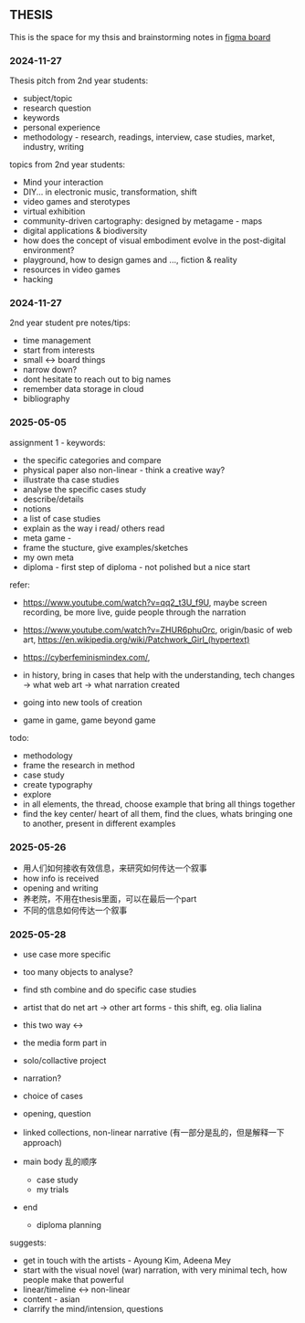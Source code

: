 ## THESIS
This is the space for my thsis and brainstorming notes in [figma board](https://www.figma.com/board/8pKFGScT13kF7UJXgbE8t3/thesis?node-id=0-1&t=leQ9LxTH8ItKDIRp-1)

### 2024-11-27 
Thesis pitch from 2nd year students:
- subject/topic
- research question
- keywords
- personal experience
- methodology - research, readings, interview, case studies, market, industry, writing 

topics from 2nd year students:
- Mind your interaction
- DIY... in electronic music, transformation, shift
- video games and sterotypes
- virtual exhibition
- community-driven cartography: designed by metagame - maps
- digital applications & biodiversity
- how does the concept of visual embodiment evolve in the post-digital environment?
- playground, how to design games and ..., fiction & reality
- resources in video games
- hacking

### 2024-11-27 
2nd year student pre notes/tips:
- time management
- start from interests
- small ←> board things
- narrow down?
- dont hesitate to reach out to big names
- remember data storage in cloud
- bibliography

### 2025-05-05
assignment 1 - keywords:
- the specific categories and compare
- physical paper also non-linear - think a creative way?
- illustrate tha case studies 
- analyse the specific cases study
- describe/details
- notions
- a list of case studies
- explain as the way i read/ others read
- meta game - 
- frame the stucture, give examples/sketches
- my own meta
- diploma - first step of diploma - not polished but a nice start

refer: 
- https://www.youtube.com/watch?v=qq2_t3U_f9U, maybe screen recording, be more live, guide people through the narration
- https://www.youtube.com/watch?v=ZHUR6phuOrc, origin/basic of web art, https://en.wikipedia.org/wiki/Patchwork_Girl_(hypertext)
- https://cyberfeminismindex.com/, 

- in history, bring in cases that help with the understanding, tech changes -> what web art -> what narration created
- going into new tools of creation
- game in game, game beyond game

todo:
- methodology
- frame the research in method
- case study
- create typography
- explore
- in all elements, the thread, choose example that bring all things together
- find the key center/ heart of all them, find the clues, whats bringing one to another, present in different examples

### 2025-05-26
- 用人们如何接收有效信息，来研究如何传达一个叙事
- how info is received
- opening and writing
- 养老院，不用在thesis里面，可以在最后一个part
- 不同的信息如何传达一个叙事

### 2025-05-28
- use case more specific
- too many objects to analyse?
- find sth combine and do specific case studies
- artist that do net art -> other art forms - this shift, eg. olia lialina
- this two way <->
- the media form part in 
- solo/collactive project
- narration?
- choice of cases

- opening, question
- linked collections, non-linear narrative 
(有一部分是乱的，但是解释一下approach)
- main body 乱的顺序
    - case study 
    - my trials
- end 
    - diploma planning 

suggests: 
- get in touch with the artists - Ayoung Kim, Adeena Mey
- start with the visual novel (war) narration, with very minimal tech, how people make that powerful 
- linear/timeline <-> non-linear
- content - asian 
- clarrify the mind/intension, questions